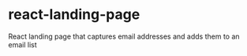 # react-landing-page
React landing page that captures email addresses and adds them to an email list
